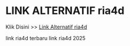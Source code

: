 # LINK ALTERNATIF ria4d

Klik Disini >> <a href="https://linksto.pages.dev/">Link Alternatif ria4d </a>

link ria4d terbaru
link ria4d 2025